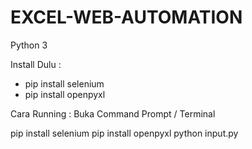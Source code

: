 # EXCEL-WEB-AUTOMATION

Python 3

Install Dulu :
- pip install selenium
- pip install openpyxl

Cara Running :
Buka Command Prompt / Terminal

pip install selenium
pip install openpyxl
python input.py
